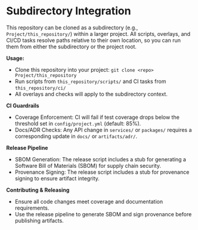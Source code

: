 # Subdirectory Integration

This repository can be cloned as a subdirectory (e.g., `Project/this_repository/`) within a larger project. All scripts, overlays, and CI/CD tasks resolve paths relative to their own location, so you can run them from either the subdirectory or the project root.

**Usage:**

- Clone this repository into your project: `git clone <repo> Project/this_repository`
- Run scripts from `this_repository/scripts/` and CI tasks from `this_repository/ci/`
- All overlays and checks will apply to the subdirectory context.

**CI Guardrails**

- Coverage Enforcement: CI will fail if test coverage drops below the threshold set in `config/project.yml` (default: 85%).
- Docs/ADR Checks: Any API change in `services/` or `packages/` requires a corresponding update in `docs/` or `artifacts/adr/`.

**Release Pipeline**

- SBOM Generation: The release script includes a stub for generating a Software Bill of Materials (SBOM) for supply chain security.
- Provenance Signing: The release script includes a stub for provenance signing to ensure artifact integrity.

**Contributing & Releasing**

- Ensure all code changes meet coverage and documentation requirements.
- Use the release pipeline to generate SBOM and sign provenance before publishing artifacts.
